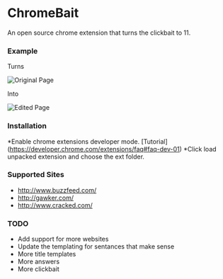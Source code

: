 # ChromeBait
An open source chrome extension that turns the clickbait to 11.

### Example

Turns

![Original Page](http://i.imgur.com/7pVEqpE.png)

Into

![Edited Page](http://i.imgur.com/jb8Q5rS.png)
### Installation
*Enable chrome extensions developer mode. [Tutorial] (https://developer.chrome.com/extensions/faq#faq-dev-01)
*Click load unpacked extension and choose the ext folder.

### Supported Sites
* http://www.buzzfeed.com/
* http://gawker.com/
* http://www.cracked.com/

### TODO

* Add support for more websites
* Update the templating for sentances that make sense
* More title templates
* More answers
* More clickbait

